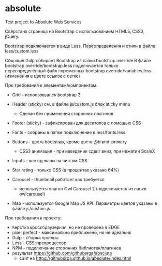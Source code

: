 # absolute
Test project fo Absolute Web Services

Свёрстана страница на Bootstrap с использованием HTML5, CSS3, jQuery.

Bootstrap подключается в виде Less.
Переопределения и стили в файле less/custom.less

Сборщик Gulp собирает Bootstrap из папки bootstrap.override
В файле bootstrap.override/bootstrap.less подключается только переопределённый файл переменных bootstrap.override/variables.less (изменения в цвете ссылок с сетке)

Про требования к элементам/компонентам:

* Grid - использовался bootstrap 3

* Header (sticky) см. в файле js/custom.js блок sticky menu
  + Сделан без применения сторонних плагинов

* Footer (sticky) - зафиксирован для десктопов с помощью CSS

* Fonts - собраны в папке подключение в less/fonts.less

* Buttons - цвета bootstrap, кроме цвета @brand-primary
  + CSS3 анимация - при наведении сдвиг вниз, при нажатии ScaleX

* Inputs - все сделаны на чистом CSS

* Star rating - только CSS (в процентах указано 64%)

* Carousel - thumbnail работает как требуется
  + используется плагин Owl Carousel 2 (подключается из папки owlcarousel)

* Map - используется Google Map JS API. Параметры цветов указаны в файле js/custom.js

Про требования к проекту:

* вёрстка кроссбраузерная, но не проверена в EDGE
* pixel perfect - максимально приближено, но не идеально
* Gulp - сборка проекта
* Less - CSS-препроцессор
* NPM - подключение сторонних библиотек/плагинов
* результат https://github.com/githubsrga/absolute
  + сайт на https://githubsrga.github.io/absolute/index.html
